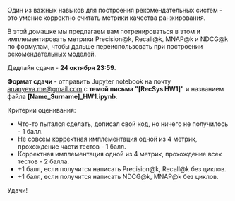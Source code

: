 Один из важных навыков для построения рекомендательных систем - это умение корректно считать метрики качества ранжирования.

В этой домашке мы предлагаем вам потренироваться в этом и имплементировать метрики Precision@k, Recall@k, MNAP@k и NDCG@k по формулам, чтобы дальше переиспользовать при построении рекомендательных моделей.

Дедлайн сдачи - **24 октября 23:59**.

**Формат сдачи** - отправить Jupyter notebook на почту ananyeva.me@gmail.com с **темой письма "[RecSys HW1]"** и названием файла **[Name_Surname]_HW1.ipynb**.

Критерии оценивания:

* Что-то пытался сделать, дописал свой код, но ничего не получилось - 1 балл.
* Не совсем корректная имплементация одной из 4 метрик, прохождение части тестов - 1 балл.
* Корректная имплементация одной из 4 метрик, прохождение всех тестов - 2 балла.
* +1 балл, если получится написать Precision@k, Recall@k без циклов.
* +1 балл, если получится написать NDCG@k, MNAP@k без циклов.

Удачи!
